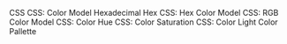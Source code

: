 CSS
CSS: Color Model
Hexadecimal
Hex
CSS: Hex Color Model
CSS: RGB Color Model
CSS: Color Hue
CSS: Color Saturation
CSS: Color Light
Color Pallette
